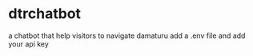 # dtrchatbot
a chatbot that help visitors to navigate damaturu
add a .env file and add your api key
